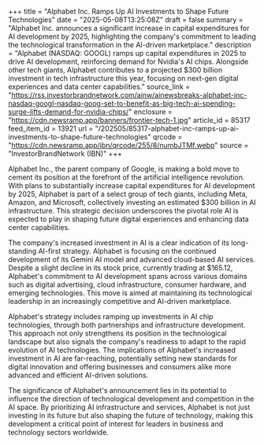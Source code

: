 +++
title = "Alphabet Inc. Ramps Up AI Investments to Shape Future Technologies"
date = "2025-05-08T13:25:08Z"
draft = false
summary = "Alphabet Inc. announces a significant increase in capital expenditures for AI development by 2025, highlighting the company's commitment to leading the technological transformation in the AI-driven marketplace."
description = "Alphabet (NASDAQ: GOOGL) ramps up capital expenditures in 2025 to drive AI development, reinforcing demand for Nvidia's AI chips. Alongside other tech giants, Alphabet contributes to a projected $300 billion investment in tech infrastructure this year, focusing on next-gen digital experiences and data center capabilities."
source_link = "https://rss.investorbrandnetwork.com/ainw/ainewsbreaks-alphabet-inc-nasdaq-googl-nasdaq-goog-set-to-benefit-as-big-tech-ai-spending-surge-lifts-demand-for-nvidia-chips/"
enclosure = "https://cdn.newsramp.app/banners/frontier-tech-1.jpg"
article_id = 85317
feed_item_id = 13921
url = "/202505/85317-alphabet-inc-ramps-up-ai-investments-to-shape-future-technologies"
qrcode = "https://cdn.newsramp.app/ibn/qrcode/255/8/numbJTMf.webp"
source = "InvestorBrandNetwork (IBN)"
+++

<p>Alphabet Inc., the parent company of Google, is making a bold move to cement its position at the forefront of the artificial intelligence revolution. With plans to substantially increase capital expenditures for AI development by 2025, Alphabet is part of a select group of tech giants, including Meta, Amazon, and Microsoft, collectively investing an estimated $300 billion in AI infrastructure. This strategic decision underscores the pivotal role AI is expected to play in shaping future digital experiences and enhancing data center capabilities.</p><p>The company's increased investment in AI is a clear indication of its long-standing AI-first strategy. Alphabet is focusing on the continued development of its Gemini AI model and advanced cloud-based AI services. Despite a slight decline in its stock price, currently trading at $165.12, Alphabet's commitment to AI development spans across various domains such as digital advertising, cloud infrastructure, consumer hardware, and emerging technologies. This move is aimed at maintaining its technological leadership in an increasingly competitive and AI-driven marketplace.</p><p>Alphabet's strategy includes ramping up investments in AI chip technologies, through both partnerships and infrastructure development. This approach not only strengthens its position in the technological landscape but also signals the company's readiness to adapt to the rapid evolution of AI technologies. The implications of Alphabet's increased investment in AI are far-reaching, potentially setting new standards for digital innovation and offering businesses and consumers alike more advanced and efficient AI-driven solutions.</p><p>The significance of Alphabet's announcement lies in its potential to influence the direction of technological development and competition in the AI space. By prioritizing AI infrastructure and services, Alphabet is not just investing in its future but also shaping the future of technology, making this development a critical point of interest for leaders in business and technology sectors worldwide.</p>